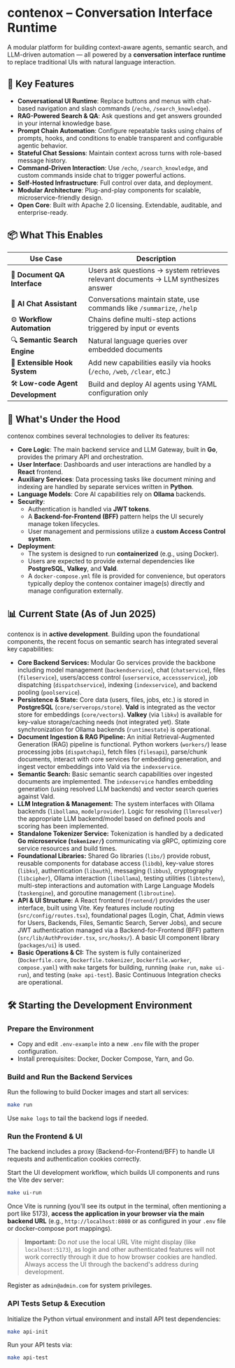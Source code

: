 # contenox – Conversation Interface Runtime

A modular platform for building context-aware agents, semantic search, and LLM-driven automation — all powered by a **conversation interface runtime** to replace traditional UIs with natural language interaction.

## 🧠 Key Features

- **Conversational UI Runtime**: Replace buttons and menus with chat-based navigation and slash commands (`/echo`, `/search_knowledge`).
- **RAG-Powered Search & QA**: Ask questions and get answers grounded in your internal knowledge base.
- **Prompt Chain Automation**: Configure repeatable tasks using chains of prompts, hooks, and conditions to enable transparent and configurable agentic behavior.
- **Stateful Chat Sessions**: Maintain context across turns with role-based message history.
- **Command-Driven Interaction**: Use `/echo`, `/search_knowledge`, and custom commands inside chat to trigger powerful actions.
- **Self-Hosted Infrastructure**: Full control over data, and deployment.
- **Modular Architecture**: Plug-and-play components for scalable, microservice-friendly design.
- **Open Core**: Built with Apache 2.0 licensing. Extendable, auditable, and enterprise-ready.

## 📦 What This Enables

| Use Case                    | Description                                                                 |
|----------------------------|-----------------------------------------------------------------------------|
| 📄 **Document QA Interface** | Users ask questions → system retrieves relevant documents → LLM synthesizes answer |
| 💬 **AI Chat Assistant**     | Conversations maintain state, use commands like `/summarize`, `/help`      |
| ⚙️ **Workflow Automation**  | Chains define multi-step actions triggered by input or events               |
| 🔍 **Semantic Search Engine** | Natural language queries over embedded documents                          |
| 🧩 **Extensible Hook System** | Add new capabilities easily via hooks (`/echo`, `/web`, `/clear`, etc.)   |
| 🛠️ **Low-code Agent Development** | Build and deploy AI agents using YAML configuration only                |

## 🔧 What's Under the Hood

contenox combines several technologies to deliver its features:

- **Core Logic**: The main backend service and LLM Gateway, built in **Go**, provides the primary API and orchestration.
- **User Interface**: Dashboards and user interactions are handled by a **React** frontend.
- **Auxiliary Services**: Data processing tasks like document mining and indexing are handled by separate services written in **Python**.
- **Language Models**: Core AI capabilities rely on **Ollama** backends.
- **Security**:
  - Authentication is handled via **JWT tokens**.
  - A **Backend-for-Frontend (BFF)** pattern helps the UI securely manage token lifecycles.
  - User management and permissions utilize a **custom Access Control system**.
- **Deployment**:
  - The system is designed to run **containerized** (e.g., using Docker).
  - Users are expected to provide external dependencies like **PostgreSQL**, **Valkey**, and **Vald**.
  - A `docker-compose.yml` file is provided for convenience, but operators typically deploy the contenox container image(s) directly and manage configuration externally.

## 📊 Current State (As of Jun 2025)

contenox is in **active development**. Building upon the foundational components, the recent focus on semantic search has integrated several key capabilities:

- **Core Backend Services:** Modular Go services provide the backbone including model management (`backendservice`), chat (`chatservice`), files (`fileservice`), users/access control (`userservice`, `accessservice`), job dispatching (`dispatchservice`), indexing (`indexservice`), and backend pooling (`poolservice`).
- **Persistence & State:** Core data (users, files, jobs, etc.) is stored in **PostgreSQL** (`core/serverops/store`). **Vald** is integrated as the vector store for embeddings (`core/vectors`). **Valkey** (via `libkv`) is available for key-value storage/caching needs (not integrated yet). State synchronization for Ollama backends (`runtimestate`) is operational.
- **Document Ingestion & RAG Pipeline:** An initial Retrieval-Augmented Generation (RAG) pipeline is functional. Python workers (`workers/`) lease processing jobs (`dispatchapi`), fetch files (`filesapi`), parse/chunk documents, interact with core services for embedding generation, and ingest vector embeddings into Vald via the `indexservice`.
- **Semantic Search:** Basic semantic search capabilities over ingested documents are implemented. The `indexservice` handles embedding generation (using resolved LLM backends) and vector search queries against Vald.
- **LLM Integration & Management:** The system interfaces with Ollama backends (`libollama`, `modelprovider`). Logic for resolving (`llmresolver`) the appropriate LLM backend/model based on defined pools and scoring has been implemented.
- **Standalone Tokenizer Service:** Tokenization is handled by a dedicated **Go microservice (`tokenizer/`)** communicating via gRPC, optimizing core service resources and build times.
- **Foundational Libraries:** Shared Go libraries (`libs/`) provide robust, reusable components for database access (`libdb`), key-value stores (`libkv`), authentication (`libauth`), messaging (`libbus`), cryptography (`libcipher`), Ollama interaction (`libollama`), testing utilities (`libtestenv`), multi-step interactions and automation with Large Language Models (`taskengine`), and goroutine management (`libroutine`).
- **API & UI Structure:** A React frontend (`frontend/`) provides the user interface, built using Vite. Key features include routing (`src/config/routes.tsx`), foundational pages (Login, Chat, Admin views for Users, Backends, Files, Semantic Search, Server Jobs), and secure JWT authentication managed via a Backend-for-Frontend (BFF) pattern (`src/lib/AuthProvider.tsx`, `src/hooks/`). A basic UI component library (`packages/ui`) is used.
- **Basic Operations & CI:** The system is fully containerized (`Dockerfile.core`, `Dockerfile.tokenizer`, `Dockerfile.worker`, `compose.yaml`) with `make` targets for building, running (`make run`, `make ui-run`), and testing (`make api-test`). Basic Continuous Integration checks are operational.

## 🛠️ Starting the Development Environment

### Prepare the Environment

- Copy and edit `.env-example` into a new `.env` file with the proper configuration.
- Install prerequisites: Docker, Docker Compose, Yarn, and Go.

### Build and Run the Backend Services

Run the following to build Docker images and start all services:

```bash
make run
```

Use `make logs` to tail the backend logs if needed.

### Run the Frontend & UI

The backend includes a proxy (Backend-for-Frontend/BFF) to handle UI requests and authentication cookies correctly.

Start the UI development workflow, which builds UI components and runs the Vite dev server:

```bash
make ui-run
```

Once Vite is running (you'll see its output in the terminal, often mentioning a port like 5173), **access the application in your browser via the main backend URL** (e.g., `http://localhost:8080` or as configured in your `.env` file or docker-compose port mappings).

> **Important:** Do *not* use the local URL Vite might display (like `localhost:5173`), as login and other authenticated features will not work correctly through it due to how browser cookies are handled. Always access the UI through the backend's address during development.

Register as `admin@admin.com` for system privileges.

### API Tests Setup & Execution

Initialize the Python virtual environment and install API test dependencies:

```bash
make api-init
```

Run your API tests via:

```bash
make api-test
```
